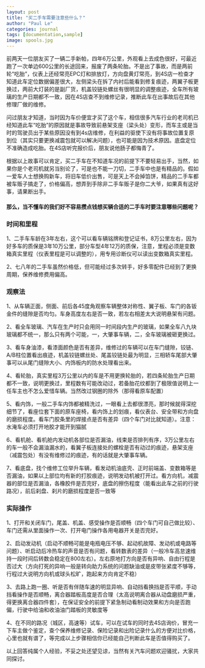 ```yaml
---
layout: post
title: "买二手车需要注意些什么？"
author: "Paul Le"
categories: journal
tags: [documentation,sample]
image: spools.jpg
---
```


前两天一位朋友买了一辆二手新帕，四年6万公里，外观看上去成色很好，可最近跑了一次单边600公里的长途回来，报废了两条轮胎。不是出了事故，而是两前轮“吃胎”，仪表上还经常亮EPC灯和排放灯，方向盘黄灯常亮，到4S店一检查才知道此车定位数据偏差很大，左侧梁头在拆了内衬后能看到修复痕迹，两翼子板更换过，两前大灯装的是副厂货，机盖铰链处螺丝有很明显的调整痕迹，全车所有玻璃的生产日期都不一致，因在4S店查不到维修记录，推断此车在出事故后在其他修理厂做的维修。


问过朋友才知道，当时因为车价便宜才买了这个车，相信很多汽车行业的老司机已经知道此车“吃胎”的原因就是事故导致前悬架支座（梁头处）变形，而车主或是当时的驾驶员出于某些原因没有到4s店维修，在利益的驱使下没有将事故位置复原到位（其实只要更换减震包就可以解决问题），也可能是因为技术原因。底盘定位不准确造成吃胎。在4S店听完报价后，朋友说他肠子都悔青了。


根据以上故事可以肯定，买二手车在不知道车况的前提下不要轻易出手，当然，如果你是个老司机就另当别论了，可是也不能一刀切，二手车中也是有精品的。假如一爱车人士想换购新车，将旧车低价出售，可是天上不会掉馅饼，精品的二手车都被车贩子搞走了，价格偏高，想弄到手除非二手车贩子是你二大爷，如果真有这好事，请果断出手。

#### 那么，当不懂车的我们好不容易攒点钱想买辆合适的二手车时要注意哪些问题呢？
### 时间和里程
1、二手车车龄在3年左右，这个可以看车辆铭牌和登记证书，8万公里左右，因为好多车的质保是3年10万公里，部分车型4年12万的质保，注意，里程必须是变数箱真实里程（仪表里程是可以调整的），用专用诊断仪可以读出变数箱真实里程。

2、七八年的二手车虽然价格低，但可能经过多次转手，好多零配件已经到了更换周期，保养维修费用偏高。

### 观察法
1、从车辆正面，侧面、前后各45度角观察车辆整体对称性、翼子板、车门的各钣金件的缝隙是否均匀。车身高度左右是否一致，若左右相差太大说明悬架有问题。

2、看全车玻璃、汽车在生产时只会用同一时间段内生产的玻璃，如果全车八九块玻璃都不统一，那么只有两个可能，一，大肇事车辆，二，全车玻璃被砸更换过。

3、看车身油漆，看漆面颜色是否有差异，维修过的车辆可以在车门缝隙，铰链、A/B柱位置看出痕迹，机盖铰链螺丝处、尾盖铰链处最为明显，三相轿车尾部大肇事可以从尾门缝隙大小、内饰板内的防水处理看出来。

4、看轮胎，真实里程3万公里以内的车是不用更换轮胎的，若四条轮胎生产日期都不一致，说明更换过，里程数有可能改动过，若备胎花纹都到了极限值说明上一任车主也不怎么爱惜车辆。当然改过钢圈的除外（那得看原车配置）

5、看内饰，一般二手车内饰都被精洗过，一眼看上去都很漂亮，那时候就得深挖细节了，看座位套下面的原车座椅，看内饰上的划痕，看仪表台、安全带和方向盘的磨损程度。看车门胶条里的焊接点是否有差异（四个车门对比就知道）。注意：水淹车必须打开地胶才能开到猫腻

6、看机舱、看机舱内发动机各部位是否漏油，线束是否排列有序，3万公里左右的车一般不会漏油漏水的，看翼子板连接处的螺栓是否有动过的痕迹，悬架支座（减震包处）有没有维修过的痕迹，有的话就是大肇事车辆。

7、看底盘，找个维修工位举升车辆，看发动机油底壳、正时前端盖、变数箱等是否漏油，如果以上部位均有新的打胶痕迹，说明发动机被打开过。看方向机，减震器的部位是否漏油，各橡胶件是否完好，底盘的擦伤程度（能看出此车之前的行驶路况），前后刹盘、刹片的磨损程度是否一致等

### 实际操作

1、打开和关闭车门，尾盖、机盖、感受操作是否顺畅（四个车门可自己做比较）、车门还需从里面操作一次、打开电门操作各用电器开关是否完好。

2、启动发动机（启动不顺畅可能是电瓶电压不够、起动机故障、发动机或电路等问题）、听启动后冷热车的声音是否有问题，看转数表的差异（一般冷车高怠速维持一段时间后转数会稳定在800左右）。左右原地打方向是否有异响、自由行程是否过大（方向打死的异响一般是转向助力系统的问题缺油或是皮带张紧度不够等，行程过大说明方向机或球头松旷，跑起来方向肯定不稳）

3、去路上跑一圈、听是否有伴随车速的明显异响、自动挡看换挡是否平顺，手动挡看操作是否顺畅，离合器踏板高度是否合理（太高说明离合器从动盘磨损严重，得更换离合器四件套），在保证安全的前提下紧急制动看制动效果和方向是否跑偏，行驶中给油和收油油门踏板的灵敏度等

4、在不同的路况（城区，高速等）试车，可以在试车的同时去4S店询价，冒充一下车主做个鉴定，查个保养维修记录、保险记录和出险记录什么的方便对比价格，心里也就有谱了，等完成以上步骤相信你已经能自己判断此车是否值得购买了。

以上回答纯属个人经验，不妥之处还望见谅，当然有关汽车问题欢迎骚扰，大家共同探讨。